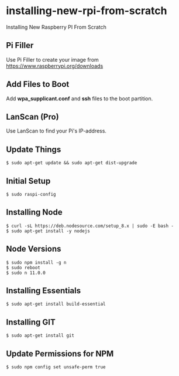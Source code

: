 # installing-new-rpi-from-scratch
Installing New Raspberry PI From Scratch 

## Pi Filler
Use Pi Filler to create your image from https://www.raspberrypi.org/downloads

## Add Files to Boot
Add **wpa_supplicant.conf** and **ssh** files to the boot partition.

## LanScan (Pro)
Use LanScan to find your Pi's IP-address.

## Update Things
    $ sudo apt-get update && sudo apt-get dist-upgrade

## Initial Setup
    $ sudo raspi-config

## Installing Node
    $ curl -sL https://deb.nodesource.com/setup_8.x | sudo -E bash -
    $ sudo apt-get install -y nodejs

## Node Versions
    $ sudo npm install -g n
    $ sudo reboot
    $ sudo n 11.0.0

## Installing Essentials
    $ sudo apt-get install build-essential

## Installing GIT
    $ sudo apt-get install git

## Update Permissions for NPM
    $ sudo npm config set unsafe-perm true

